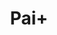---
description: 搜索附近，用增强现实的方式显示出来。比如搜索附近车站，iphone垂直握在手里，可以显示出正对着方向上的车站。
layout: post
results:
- primaryGenreName: Utilities
  version: '1.0.1'
  trackViewUrl: https://itunes.apple.com/cn/app/pai+/id646269954?mt=8&uo=4
  artworkUrl100: http://a290.phobos.apple.com/us/r1000/003/Purple2/v4/18/3a/b5/183ab5d4-26a6-0002-1145-8272cf797bd0/mzl.rrbinlak.png
  artworkUrl60: http://a524.phobos.apple.com/us/r1000/013/Purple4/v4/80/aa/10/80aa1008-252b-5e86-3cee-f97145ac46df/Icon.png
  userRatingCountForCurrentVersion: 11
  sellerName: Listeners Technology Co., Ltd.
  supportedDevices:
  - iPad2Wifi
  - iPodTouchFifthGen
  - iPad3G
  - iPhone5
  - iPhone-3GS
  - iPad23G
  - iPadFourthGen
  - iPhone4
  - iPadMini
  - iPodTouchThirdGen
  - iPadMini4G
  - iPadWifi
  - iPodTouchourthGen
  - iPadThirdGen
  - iPadFourthGen4G
  - iPadThirdGen4G
  - iPhone4S
  genres:
  - 工具
  - 导航
  trackName: Pai+
  description: 'Pai+ ——“Pai”出精彩世界，决胜千米之外！


    全国率先引入“现实增强技术”的LBS应用，覆盖周边美食、休闲娱乐、生活交通、星级酒店、房产等多项信息。


    在Pai+，你不仅仅是简单的浏览周边的生活信息，而在“现实增强”技术下，让信息栩栩如生，炫酷十足。


    主要功能：


    【选】选择信息分类，分秒之间，给你所需。

    【拍】拍摄前方，所需信息，实景炫酷展现。

    【享】分享社区，让朋友见识“狂炫霸酷刁”。

    【语】语音搜索，帮助告别繁琐的手动输入，解放双手。


    特色功能：

    【透】无论前方有什么障碍物，通过“Pai+”，你将一眼看破。

    【距】适时测试目标距离，掌握时刻变化。


    更多功能正在制作中，更多的精彩，请关注微博：@Pai-plus     微信：Pai'
  price: 0
  trackId: 646269954
  releaseDate: '2013-07-23T07:15:33Z'
  screenshotUrls:
  - http://a4.mzstatic.com/us/r1000/045/Purple4/v4/a0/ec/88/a0ec887d-8806-6f94-c625-01d57cc7231e/mzl.ybllplnz.1136x1136-75.jpg
  - http://a4.mzstatic.com/us/r1000/011/Purple4/v4/c6/04/54/c6045498-ac01-781f-0d85-cc25f83a79d2/mzl.tfnzsytj.1136x1136-75.jpg
  - http://a4.mzstatic.com/us/r1000/007/Purple4/v4/7a/90/35/7a903535-4b90-e6a1-62a7-3a0fda8a0cad/mzl.isoywqee.1136x1136-75.jpg
  - http://a4.mzstatic.com/us/r1000/052/Purple4/v4/5d/f1/ae/5df1aed2-7d57-0dd1-71b3-d833c322bee4/mzl.ohbsbdjw.1136x1136-75.jpg
  - http://a2.mzstatic.com/us/r1000/019/Purple/v4/d8/c7/49/d8c749d2-1a07-fada-acac-e973009c297a/mzl.ofwhgjol.1136x1136-75.jpg
  artistViewUrl: https://itunes.apple.com/cn/artist/listeners-technology-co.-ltd./id646269957?uo=4
  primaryGenreId: 6002
  userRatingCount: 11
  averageUserRatingForCurrentVersion: 5
  kind: software
  fileSizeBytes: '13851837'
  bundleId: com.qiwei.pai
  trackContentRating: 4+
  artistName: Listeners Technology Co., Ltd.
  trackCensoredName: Pai+
  isGameCenterEnabled: false
  contentAdvisoryRating: 4+
  languageCodesISO2A:
  - EN
  - ZH
  - ZH
  averageUserRating: 5
  features: &a []
  wrapperType: software
  artworkUrl512: http://a290.phobos.apple.com/us/r1000/003/Purple2/v4/18/3a/b5/183ab5d4-26a6-0002-1145-8272cf797bd0/mzl.rrbinlak.png
  formattedPrice: 免费
  artistId: 646269957
  genreIds:
  - '6002'
  - '6010'
  currency: CNY
  ipadScreenshotUrls: *a
category: 工具
tags: tag1
resultCount: 1
title: Pai+

---